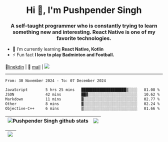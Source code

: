 <h1 align="center">Hi 👋, I'm Pushpender Singh</h1>
<h3 align="center">A self-taught programmer who is constantly trying to learn something new and interesting. React Native is one of my favorite technologies.</h3>

- 🌱 I’m currently learning **React Native, Kotlin**
- ⚡ Fun fact **I love to play Badminton and Football.**

👔[linekdin](https://www.linkedin.com/in/pushpender-singh-240061202/) | 📧 [mail](mailto:pushpendersingh694@gmail.com) | 
<a href="https://github.com/pushpender-singh-ap/pushpender-singh-ap">
    <img src="https://komarev.com/ghpvc/?username=pushpender-singh-ap&style=for-the-badge">
</a>


---

<!--START_SECTION:waka-->

```txt
From: 30 November 2024 - To: 07 December 2024

JavaScript        5 hrs 25 mins   ████████████████████▒░░░░   81.08 %
JSON              42 mins         ██▓░░░░░░░░░░░░░░░░░░░░░░   10.62 %
Markdown          11 mins         ▓░░░░░░░░░░░░░░░░░░░░░░░░   02.77 %
Other             8 mins          ▓░░░░░░░░░░░░░░░░░░░░░░░░   02.24 %
Objective-C++     6 mins          ▒░░░░░░░░░░░░░░░░░░░░░░░░   01.66 %
```

<!--END_SECTION:waka-->


| <a><img align="center" src="https://github-readme-stats-iota-ecru-15.vercel.app/api?username=pushpender-singh-ap&show_icons=true&include_all_commits=true&theme=buefy&hide_border=true" alt="Pushpender Singh github stats" /></a> | <a><img align="center" src="https://github-readme-stats-iota-ecru-15.vercel.app/api/top-langs/?username=pushpender-singh-ap&layout=compact&theme=buefy&hide_border=true" /></a> |
| ------------- | ------------- |

| <a> <img align="left" src="https://github-readme-streak-stats.herokuapp.com/?user=pushpender-singh-ap" /></br> </a> |
| ------------- |
